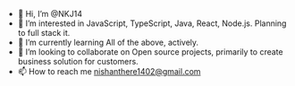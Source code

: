 - 👋 Hi, I’m @NKJ14
- 👀 I’m interested in JavaScript, TypeScript, Java, React, Node.js. Planning to full stack it.
- 🌱 I’m currently learning All of the above, actively.
- 💞️ I’m looking to collaborate on Open source projects, primarily to create business solution for customers.
- 📫 How to reach me nishanthere1402@gmail.com
